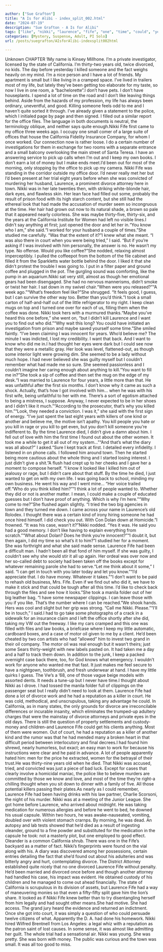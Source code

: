 ```yaml
---

author: ["Sue Grafton"]
title: "A Is for Alibi - index_split_002.html"
date: "2024-07-19"
description: "Sue Grafton - A Is for Alibi"
tags: ["like", "nikki", "laurence", "fife", "one", "time", "could", "year", "first", "california", "lot", "office", "know", "took", "old", "small", "good", "two", "divorce", "said", "kill", "want", "get", "case", "killed"]
categories: [Mystery, Suspense, Adult, PI Solo]
url: /posts/suegrafton/AIsforAlibi-indexsplit002html

---
```



Unknown
CHAPTER 1My name is Kinsey Millhone. I’m a private investigator, licensed by the state of California. I’m thirty-two years old, twice divorced, no kids. The day before yesterday I killed someone and the fact weighs heavily on my mind. I’m a nice person and I have a lot of friends. My apartment is small but I like living in a cramped space. I’ve lived in trailers most of my life, but lately they’ve been getting too elaborate for my taste, so now I live in one room, a “bachelorette”.I don’t have pets. I don’t have houseplants. I spend a lot of time on the road and I don’t like leaving things behind. Aside from the hazards of my profession, my life has always been ordinary, uneventful, and good. Killing someone feels odd to me and I haven’t quite sorted it through. I’ve already given a statement to the police, which I initialed page by page and then signed. I filled out a similar report for the office files. The language in both documents is neutral, the terminology oblique, and neither says quite enough.Nikki Fife first came to my office three weeks ago. I occupy one small comer of a large suite of offices that house the California Fidelity Insurance Company, for whom I once worked. Our connection now is rather loose. I do a certain number of investigations for them in exchange for two rooms with a separate entrance and a small balcony overlooking the main street of Santa Teresa. I have an answering service to pick up calls when I’m out and I keep my own books. I don’t earn a lot of money but I make ends meet.I’d been out for most of the morning, only stopping by the office to pick up my camera. Nikki Fife was standing in the corridor outside my office door. I’d never really met her but I’d been present at her trial eight years before when she was convicted of murdering her husband, Laurence, a prominent divorce attorney here in town. Nikki was in her late twenties then, with striking white-blonde hair, dark eyes, and flawless skin. Her lean face had filled out some, probably the result of prison food with its high starch content, but she still had the ethereal look that had made the accusation of murder seem so incongruous at the time. Her hair had grown out now to its natural shade, a brown so pale that it appeared nearly colorless. She was maybe thirty-five, thirty-six, and the years at the California Institute for Women had left no visible lines.I didn’t say anything at first; just opened the door and let her in.“You know who I am,” she said.“I worked for your husband a couple of times.”She studied me carefully. “Was that the extent of it?”I knew what she meant. “I was also there in court when you were being tried,” I said. “But if you’re asking if I was involved with him personally, the answer is no. He wasn’t my type. No offense. Would you like coffee?”She nodded, relaxing almost imperceptibly. I pulled the coffeepot from the bottom of the file cabinet and filled it from the Sparkletts water bottle behind the door. I liked it that she didn’t protest the trouble I was going to. I put in a filter paper and ground coffee and plugged in the pot. The gurgling sound was comforting, like the pump in an aquarium.Nikki sat very still, almost as though her emotional gears had been disengaged. She had no nervous mannerisms, didn’t smoke or twist her hair. I sat down in my swivel chair.“When were you released?”“A week ago.”“What’s freedom feel like?”She shrugged. “It feels good, I guess, but I can survive the other way too. Better than you’d think.”I took a small carton of half-and-half out of the little refrigerator to my right. I keep clean mugs on top and I turned one over for each of us, filling them when the coffee was done. Nikki took hers with a murmured thanks.“Maybe you’ve heard this one before,” she went on, “but I didn’t kill Laurence and I want you to find out who did.”“Why wait this long? You could have initiated an investigation from prison and maybe saved yourself some time.”She smiled faintly. “I’ve been claiming I was innocent for years. Who’d believe me? The minute I was indicted, I lost my credibility. I want that back. And I want to know who did me in.I had thought her eyes were dark but I could see now that they were a metallic gray. Her look was level, flattened-out, as though some interior light were growing dim. She seemed to be a lady without much hope. I had never believed she was guilty myself but I couldn’t remember what had made me so sure. She seemed passionless and I couldn’t imagine her caring enough about anything to kill.“You want to fill me in?”She took a sip of coffee and then set the mug on the edge of my desk.“I was married to Laurence for four years, a little more than that. He was unfaithful after the first six months. I don’t know why it came as such a shock. Actually, that’s how I got involved with him... when he was with his first wife, being unfaithful to her with me. There’s a sort of egotism attached to being a mistress, I suppose. Anyway, I never expected to be in her shoes and I didn’t like it much.”“According to the prosecutor, that’s why you killed him.”“Look, they needed a conviction. I was it,” she said with the first sign of energy. “I’ve just spent the last eight years with killers of one kind or another and believe me, the motive isn’t apathy. You kill people you hate or you kill in rage or you kill to get even, but you don’t kill someone you’re indifferent to. By the time Laurence died, I didn’t give a damn about him. I fell out of love with him the first time I found out about the other women. It took me a while to get it all out of my system...”“And that’s what the diary was all about?” I asked.“Sure I kept track at first. I detailed every infidelity. I listened in on phone calls. I followed him around town. Then he started being more cautious about the whole thing and I started losing interest. I just didn’t give a shit.”A flush had crept up to her cheeks and I gave her a moment to compose herself. “I know it looked like I killed him out of jealousy or rage, but I didn’t care about that stuff. By the time he died, I just wanted to get on with my own life. I was going back to school, minding my own business. He went his way and I went mine... “Her voice trailed off.“Who do you think killed him?”“I think a lot of people wanted to. Whether they did or not is another matter. I mean, I could make a couple of educated guesses but I don’t have proof of anything. Which is why I’m here.”“Why come to me?”She flushed again slightly. “I tried the two big agencies in town and they turned me down. I came across your name in Laurence’s old Rolodex. I thought there was a certain kind of irony hiring someone he had once hired himself. I did check you out. With Con Dolan down at Homicide.”I frowned. “It was his case, wasn’t it?”Nikki nodded. “Yes it was. He said you had a good memory. I don’t like having to explain everything from scratch.”“What about Dolan? Does he think you’re innocent?”“I doubt it, but then again, I did my time so what’s it to him?”I studied her for a moment. She was forthright and what she said made sense. Laurence Fife had been a difficult man. I hadn’t been all that fond of him myself. If she was guilty, I couldn’t see why she would stir it all up again. Her ordeal was over now and her so-called debt to society had been taken off the books except for whatever remaining parole she had to serve.“Let me think about it some,” I said. “I can get in touch with you later today and let you know.”“I’d appreciate that. I do have money. Whatever it takes.”“I don’t want to be paid to rehash old business, Mrs. Fife. Even if we find out who did it, we have to make it stick and that could be tough after all this time. I’d like to check back through the files and see how it looks.”She took a manila folder out of her big leather bag. “I have some newspaper clippings. I can leave those with you if you like. That’s the number where I can be reached.”We shook hands. Hers was cool and slight but her grip was strong. “Call me Nikki. Please.”“I’ll be in touch,” I said.I had to go take some photographs of a crack in a sidewalk for an insurance claim and I left the office shortly after she did, taking my VW out the freeway. I like my cars cramped and this one was filled with files and law books, a briefcase where I keep my little automatic, cardboard boxes, and a case of motor oil given to me by a client. He’d been cheated by two con artists who had “allowed” him to invest two grand in their oil company. The motor oil was real enough but it wasn’t theirs; just some Sears thirty-weight with new labels pasted on. It had taken me a day and a half to track them down. In addition to the junk, I keep a packed overnight case back there, too, for God knows what emergency. I wouldn’t work for anyone who wanted me that fast. It just makes me feel secure to have a nightgown, toothbrush, and fresh underwear at hand. I have my little quirks I guess. The Vw’s a ’68, one of those vague beige models with assorted dents. It needs a tune-up but I never have time.I thought about Nikki as I drove. I had tossed the manila folder full of clippings on the passenger seat but I really didn’t need to look at them. Laurence Fife had done a lot of divorce work and he had a reputation as a killer in court. He was cold, methodical, and unscrupulous, taking any advantage he could. In California, as in many states, the only grounds for divorce are irreconcilable differences or incurable insanity, which eliminates the trumped-up adultery charges that were the mainstay of divorce attorneys and private eyes in the old days. There is still the question of property settlements and custody-money and children-and Laurence Fife could get his clients anything. Most of them were women. Out of court, he had a reputation as a killer of another kind and the rumor was that he had mended many a broken heart in that difficult period between interlocutory and final decrees.I had found him shrewd, nearly humorless, but exact; an easy man to work for because his instructions were clear and he paid in advance. A lot of people apparently hated him: men for the price he extracted, women for the betrayal of their trust.He was thirty-nine years old when he died. That Nikki was accused, tried, and convicted was just a piece of bad luck. Except for cases that clearly involve a homicidal maniac, the police like to believe murders are committed by those we know and love, and most of the time they’re right-a chilling thought when you sit down to dinner with a family of five. All those potential killers passing their plates.As nearly as I could remember, Laurence Fife had been having drinks with his law partner, Charlie Scorsoni, the night of his murder. Nikki was at a meeting of the Junior League. She got home before Laurence, who arrived about midnight. He was taking medication for numerous allergies and before he went to bed, he downed his usual capsule. Within two hours, he was awake-nauseated, vomiting, doubled over with violent stomach crarnps. By morning, he was dead. An autopsy and lab tests showed that he’d died as a result of ingesting oleander, ground to a fine powder and substituted for the medication in the capsule he took: not a masterly plot, but one employed to good effect. Oleander is a common California shrub. There was one in the Fife’s backyard as a matter of fact. Nikki’s fingerprints were found on the vial along with his. A diary was discovered among her possessions, certain entries detailing the fact that she’d found out about his adulteries and was bitterly angry and hurt, contemplating divorce. The District Attorney established quite nicely that no one divorced Laurence Fife without penalty. He’d been married and divorced once before and though another attorney had handled his case, his impact was evident. He obtained custody of his children and he managed to come out ahead financially. The state of California is scrupulous in its division of assets, but Laurence Fife had a way of maneuvering monies so that even a fifty-fifty split gave him the lion’s share. It looked as if Nikki Fife knew better than to try disentangling herself from him legally and had sought other means.She had motive. She had access. The grand jury heard the evidence and returned an indictment. Once she got into court, it was simply a question of who could persuade twelve citizens of what. Apparently the D. A. had done his homework. Nikki hired Wilfred Brentnell from Los Angeles: a legal whiz with a reputation as the patron saint of lost causes. In some sense, it was almost like admitting her guilt. The whole trial had a sensational air. Nikki was young. She was pretty. She was born with money. The public was curious and the town was small. It was all too good to miss.
